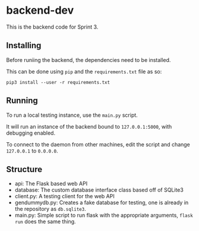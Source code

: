 # backend-dev
This is the backend code for Sprint 3.

## Installing
Before runiing the backend, the dependencies need to be installed.

This can be done using `pip` and the `requirements.txt` file as so:

`pip3 install --user -r requirements.txt`

## Running
To run a local testing instance, use the `main.py` script.

It will run an instance of the backend bound to `127.0.0.1:5000`, with debugging enabled.

To connect to the daemon from other machines, edit the script and change `127.0.0.1` to `0.0.0.0`.

## Structure
- api: The Flask based web API 
- database: The custom database interface class based off of SQLite3
- client.py: A testing client for the web API
- gendummydb.py: Creates a fake database for testing, one is already in the repository as `db.sqlite3`.
- main.py: Simple script to run flask with the appropriate arguments, `flask run` does the same thing.
